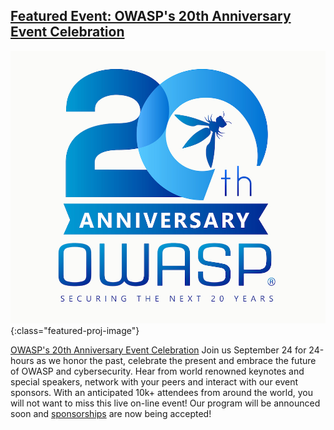 
## [Featured Event: OWASP's 20th Anniversary Event Celebration](#)

![OWASP's 20th Anniversary Event Celebration](/pages/chapters/spotlight/OWASP20thAnniversary1.jpeg){:class="featured-proj-image"}

[OWASP's 20th Anniversary Event Celebration](https://20thanniversary.owasp.org/) Join us September 24 for 24-hours as we honor the past, celebrate the present and embrace the future of OWASP and cybersecurity. Hear from world renowned keynotes and special speakers, network with your peers and interact with our event sponsors. With an anticipated 10k+ attendees from around the world, you will not want to miss this live on-line event!
Our program will be announced soon and [sponsorships](https://20thanniversary.owasp.org/sponsors/) are now being accepted!
